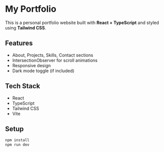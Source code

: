 # My Portfolio

This is a personal portfolio website built with **React + TypeScript** and styled using **Tailwind CSS**.

## Features
- About, Projects, Skills, Contact sections
- IntersectionObserver for scroll animations
- Responsive design
- Dark mode toggle (if included)

## Tech Stack
- React
- TypeScript
- Tailwind CSS
- Vite

## Setup
```bash
npm install
npm run dev
